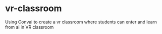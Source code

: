 # vr-classroom
Using Convai to create a vr classroom where students can enter and learn from ai in VR classroom
